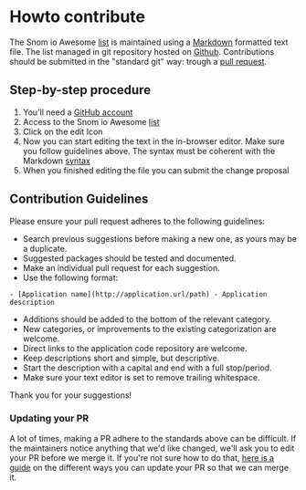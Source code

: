 # Howto contribute

The Snom io Awesome [list](list.md) is maintained using a [Markdown](https://en.wikipedia.org/wiki/Markdown) formatted text file.
The list managed in git repository hosted on [Github](https://github.com/Snomio/Documentation/tree/master/docs/awesome/list.md).
Contributions should be submitted in the "standard git" way: trough a [pull request](https://help.github.com/articles/using-pull-requests/).

## Step-by-step procedure

1. You'll need a [GitHub account](https://github.com/join)
1. Access to the Snom io Awesome [list](https://github.com/Snomio/Documentation/tree/master/docs/awesome/list.md)
1. Click on the edit Icon
1. Now you can start editing the text in the in-browser editor. Make sure you follow guidelines above. The syntax must be coherent with the Markdown [syntax](daringfireball.net/projects/markdown/)
1. When you finished editing the file you can submit the change proposal

## Contribution Guidelines

Please ensure your pull request adheres to the following guidelines:

- Search previous suggestions before making a new one, as yours may be a duplicate.
- Suggested packages should be tested and documented.
- Make an individual pull request for each suggestion.
- Use the following format:

```    
- [Application name](http://application.url/path) - Application description
```

- Additions should be added to the bottom of the relevant category.
- New categories, or improvements to the existing categorization are welcome.
- Direct links to the application code repository are welcome.
- Keep descriptions short and simple, but descriptive.
- Start the description with a capital and end with a full stop/period.
- Make sure your text editor is set to remove trailing whitespace.

Thank you for your suggestions!

### Updating your PR

A lot of times, making a PR adhere to the standards above can be difficult.
If the maintainers notice anything that we'd like changed, we'll ask you to edit your PR before we merge it.
If you're not sure how to do that, [here is a guide](https://github.com/RichardLitt/docs/blob/master/amending-a-commit-guide.md) on the different ways you can update your PR so that we can merge it.
